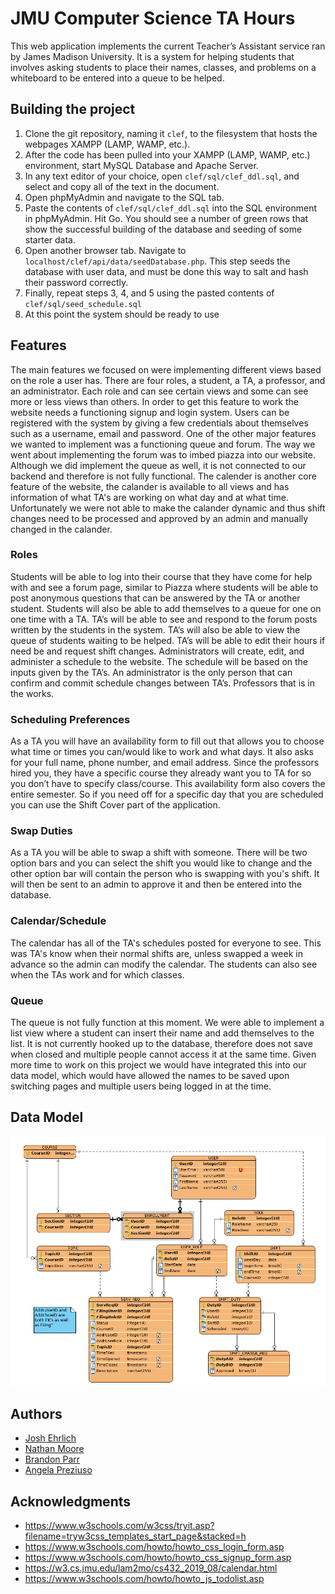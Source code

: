 # JMU Computer Science TA Hours

This web application implements the current Teacher’s Assistant service ran by James Madison University.  It is a system for helping students that involves asking students to place their names, classes, and problems on a whiteboard to be entered into a queue to be helped.

## Building the project
1. Clone the git repository, naming it `clef`,  to the filesystem that hosts the webpages XAMPP (LAMP,  WAMP, etc.).
2. After the code has been pulled into your XAMPP (LAMP,  WAMP, etc.) environment, start MySQL Database and Apache Server.  
3. In any text editor of your choice, open `clef/sql/clef_ddl.sql`, and select and copy all of the text in the document. 
4. Open phpMyAdmin and navigate to the SQL tab.
5. Paste the contents of `clef/sql/clef_ddl.sql` into the SQL environment in phpMyAdmin. Hit Go. You should see a number of green rows that show the successful building of the database and seeding of some starter data. 
6. Open another browser tab. Navigate to `localhost/clef/api/data/seedDatabase.php`. This step seeds the database with user data, and must be done this way to salt and hash their password correctly. 
7. Finally, repeat steps 3, 4, and 5 using the pasted contents of `clef/sql/seed_schedule.sql`
8. At this point the system should be ready to use

## Features
The main features we focused on were implementing different views based on the role a user has. There are four roles, a student, a TA, a professor, and an administrator. Each role and can see certain views and some can see more or less views than others. In order to get this feature to work the website needs a functioning signup and login system. Users can be registered with the system by giving a few credentials about themselves such as a username, email and password. One of the other major features we wanted to implement was a functioning queue and forum. The way we went about implementing the forum was to imbed piazza into our website. Although we did implement the queue as well, it is not connected to our backend and therefore is not fully functional. The calender is another core feature of the website, the calander is available to all views and has information of what TA's are working on what day and at what time. Unfortunately we were not able to make the calander dynamic and thus shift changes need to be processed and approved by an admin and manually changed in the calander.    
### Roles
Students will be able to log into their course that they have come for help with and see a forum page, similar to Piazza where students will be able to post anonymous questions that can be answered by the TA or another student. Students will also be able to add themselves to a queue for one on one time with a TA. 
TA’s will be able to see and respond to the forum posts written by the students in the system. TA’s will also be able to view the queue of students waiting to be helped. TA’s will be able to edit their hours if need be and request shift changes.
Administrators will create, edit, and administer a schedule to the website. The schedule will be based on the inputs given by the TA’s. An administrator is the only person that can confirm and commit schedule changes between TA’s. 
Professors that is in the works.
### Scheduling Preferences
As a TA you will have an availability form to fill out that allows you to choose what time or times you can/would like to work and what days.  It also asks for your full name, phone number, and email address.  Since the professors hired you, they have a specific course they already want you to TA for so you don’t have to specify class/course.
This availability form also covers the entire semester. So if you need off for a specific day that you are scheduled you can use the Shift Cover part of the application.
### Swap Duties
As a TA you will be able to swap a shift with someone.  There will be two option bars and you can select the shift you would like to change and the other option bar will contain the person who is swapping with you's shift. It will then be sent to an admin to approve it and then be entered into the database. 
### Calendar/Schedule
The calendar has all of the TA's schedules posted for everyone to see.  This was TA's know when their normal shifts are, unless swapped a week in advance so the admin can modify the calendar.  The students can also see when the TAs work and for which classes.
### Queue
The queue is not fully function at this moment.  We were able to implement a list view where a student can insert their name and add themselves to the list.  It is not currently hooked up to the database, therefore does not save when closed and multiple people cannot access it at the same time.  Given more time to work on this project we would have integrated this into our data model, which would have allowed the names to be saved upon switching pages and multiple users being logged in at the time.

## Data Model
![CLEF Database Schema ver2.2](./clef_schema_v2.2.png)

## Authors

* [Josh Ehrlich](https://github.com/joshehrlich24/)
* [Nathan Moore](https://github.com/nathan-moore-97/)
* [Brandon Parr](https://github.com/parrbt/)
* [Angela Preziuso](https://github.com/angpreziuso/)

## Acknowledgments
* https://www.w3schools.com/w3css/tryit.asp?filename=tryw3css_templates_start_page&stacked=h
* https://www.w3schools.com/howto/howto_css_login_form.asp
* https://www.w3schools.com/howto/howto_css_signup_form.asp
* https://w3.cs.jmu.edu/lam2mo/cs432_2019_08/calendar.html
* https://www.w3schools.com/howto/howto_js_todolist.asp
